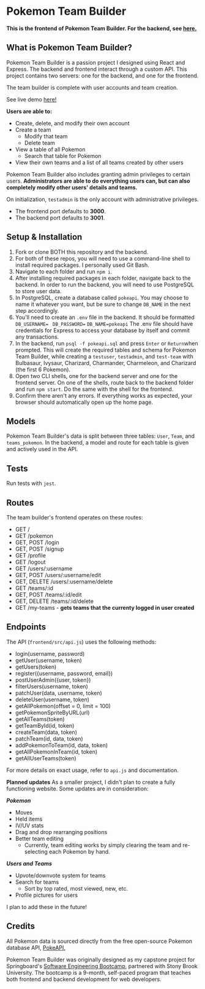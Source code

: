 # Pokemon Team Builder

**This is the frontend of Pokemon Team Builder. For the backend, see [here.](https://github.com/NLoo1/PKMN-team-builder-backend)**

## What is Pokemon Team Builder?
Pokemon Team Builder is a passion project I designed using React and Express. The backend and frontend interact through a custom API. This project contains two servers: one for the backend, and one for the frontend.

The team builder is complete with user accounts and team creation. 

See live demo [here!](https://pkmn-team-builder-frontend.onrender.com/)

**Users are able to:**
- Create, delete, and modify their own account
- Create a team
	- Modify that team
	- Delete team
- View a table of all Pokemon
	- Search that table for Pokemon
- View their own teams and a list of all teams created by other users

Pokemon Team Builder also includes granting admin privileges to certain users. **Administrators are able to do everything users can, but can also completely modify other users' details and teams.**

On initialization, `testadmin` is the only account with administrative privileges.

- The frontend port defaults to **3000**.
- The backend port defaults to **3001**.

## Setup & Installation
1. Fork or clone BOTH this repository and the backend.
2. For both of these repos, you will need to use a command-line shell to install required packages. I personally used Git Bash.  
3. Navigate to each folder and run `npm i`. 
4. After installing required packages in each folder, navigate back to the backend. In order to run the backend, you will need to use PostgreSQL to store user data.
5. In PostgreSQL, create a database called `pokeapi`. You may choose to name it whatever you want, but be sure to change `DB_NAME` in the next step accordingly.
6. You'll need to create an `.env` file in the backend. It should be formatted
`DB_USERNAME= `
`DB_PASSWORD=`
`DB_NAME=pokeapi`
The .env file should have credentials for Express to access your database by itself and commit any transactions.
1. In the backend, run `psql -f pokeapi.sql` and press `Enter` or `Return`when prompted. This will create the required tables and schema for Pokemon Team Builder, while creating a `testuser`, `testadmin`, and `test-team` with Bulbasaur, Ivysaur, Charizard, Charmander, Charmeleon, and Charizard (the first 6 Pokemon).
2. Open two CLI shells, one for the backend server and one for the frontend server. On one of the shells, route back to the backend folder and run `npm start`. Do the same with the shell for the frontend.
3. Confirm there aren't any errors. If everything works as expected, your browser should automatically open up the home page.

##     Models
Pokemon Team Builder's data is split between three tables: `User`, `Team`, and `teams_pokemon`. In the backend, a model and route for each table is given and actively used in the API. 

## Tests
Run tests with `jest`. 

## Routes
The team builder's frontend operates on these routes:
- GET / 
- GET /pokemon 
- GET, POST /login
- GET, POST /signup
- GET /profile
- GET /logout
- GET /users/:username
- GET, POST /users/:username/edit
- GET, DELETE /users/:username/delete
- GET /teams/:id
- GET, POST /teams/:id/edit
- GET, DELETE /teams/:id/delete
- GET /my-teams - **gets teams that the currenty logged in user created**
## Endpoints
The API (`frontend/src/api.js`) uses the following methods:
- login(username, password)
- getUser(username, token)
- getUsers(token)
- register({username, password, email})
- postUserAdmin({user, token})
- filterUsers(username, token)
- patchUser(data, username, token)
- deleteUser(username, token)
- getAllPokemon(offset  =  0, limit  =  100)
- getPokemonSpriteByURL(url)
- getAllTeams(token)
- getTeamById(id, token)
- createTeam(data, token)
- patchTeam(id, data, token)
- addPokemonToTeam(id, data, token)
- getAllPokemonInTeam(id, token)
- getAllUserTeams(token)

For more details on exact usage, refer to `api.js` and documentation.


**Planned updates**
As a smaller project, I didn't plan to create a fully functioning website. Some updates are in consideration:

***Pokemon***
- Moves
- Held items
- IV/UV stats
- Drag and drop rearranging positions
- Better team editing
  - Currently, team editing works by simply clearing the team and re-selecting each Pokemon by hand.

***Users and Teams***
- Upvote/downvote system for teams
- Search for teams
  - Sort by top rated, most viewed, new, etc.
- Profile pictures for users

I plan to add these in the future!

## Credits
All Pokemon data is sourced directly from the free open-source Pokemon database API, <a  href="https://pokeapi.co/">PokeAPI.</a> 

Pokemon Team Builder was originally designed as my capstone project for Springboard's [Software Engineering Bootcamp](https://www.springboard.com/courses/software-engineering-career-track/), partnered with Stony Brook University. The bootcamp is a 9-month, self-paced program that teaches both frontend and backend development for web developers. 